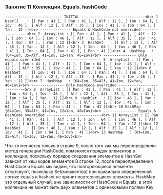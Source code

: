 ### Занятие 11 Коллекции. Equals. hashCode
`
-------------------------- INITIAL -----------------------------<br>
1  User[]    : [[ Pan : 41 ], [ Pan : 41 ], [ Alf : 12 ], [ Ion : 64 ], [ Iov : 46 ], [ Alf : 12 ], [ Alf : 35 ], [ Iov : 41 ], [ Ion : 64 ], [ Yan : 12 ]]<br>
-------------- Equals & HashCode not overrided -----------------<br>
2  ArrayList : [[ Pan : 41 ], [ Pan : 41 ], [ Alf : 12 ], [ Ion : 64 ], [ Iov : 46 ], [ Alf : 12 ], [ Alf : 35 ], [ Iov : 41 ], [ Ion : 64 ], [ Yan : 12 ]]<br>
3  HashSet   : [[ Alf : 12 ], [ Alf : 35 ], [ Yan : 12 ], [ Alf : 12 ], [ Ion : 64 ], [ Iov : 46 ], [ Pan : 41 ], [ Ion : 64 ], [ Iov : 41 ], [ Pan : 41 ]]<br>
4  HashMap   : {64=Ion, 35=Alf, 41=Iov, 12=Yan, 46=Iov}<br>
--------------- Only equals overrided ---------------------------
5  ArrayList : [[ Pan : 41 ], [ Pan : 41 ], [ Alf : 12 ], [ Ion : 64 ], [ Iov : 46 ], [ Alf : 12 ], [ Alf : 35 ], [ Iov : 41 ], [ Ion : 64 ], [ Yan : 12 ]]<br>
6  HashSet   : [[ Iov : 41 ], [ Ion : 64 ], [ Pan : 41 ], [ Ion : 64 ], [ Alf : 12 ], [ Alf : 12 ], [ Alf : 35 ], [ Pan : 41 ], [ Iov : 46 ], [ Yan : 12 ]]<br>
7  HashMap   : {64=Ion, 35=Alf, 41=Iov, 12=Yan, 46=Iov}<br>
--------------- Only HashCode overrided --------------------------<br>
8  ArrayList : [[ Pan : 41 ], [ Pan : 41 ], [ Alf : 12 ], [ Ion : 64 ], [ Iov : 46 ], [ Alf : 12 ], [ Alf : 35 ], [ Iov : 41 ], [ Ion : 64 ], [ Yan : 12 ]]<br>
9  HashSet   : [[ Iov : 46 ], [ Yan : 12 ], [ Alf : 35 ], [ Alf : 12 ], [ Alf : 12 ], [ Iov : 41 ], [ Ion : 64 ], [ Ion : 64 ], [ Pan : 41 ], [ Pan : 41 ]]<br>
10 HashMap   : {64=Ion, 35=Alf, 41=Iov, 12=Yan, 46=Iov}<br>
--------------- Equals & HashCode overrided -------------------------<br>
11 ArrayList : [[ Pan : 41 ], [ Pan : 41 ], [ Alf : 12 ], [ Ion : 64 ], [ Iov : 46 ], [ Alf : 12 ], [ Alf : 35 ], [ Iov : 41 ], [ Ion : 64 ], [ Yan : 12 ]]<br>
12 HashSet   : [[ Iov : 46 ], [ Yan : 12 ], [ Alf : 35 ], [ Alf : 12 ], [ Iov : 41 ], [ Ion : 64 ], [ Pan : 41 ]]<br>
13 HashMap   : {64=Ion, 35=Alf, 41=Iov, 12=Yan, 46=Iov}<br>
`

Что-то меняется только в строке 9, после того как мы переопределили метод генерации HashCode, поменялся порядок элементов в коллекции,
поскольку порядок следования элементов в HashSet зависит от хеш кодов элементов
В строке 12, после переопределения HashCode и Equals мы видим, что повторяющиеся элементы отсутсвуют, поскольку
Set(множество) при правильно определенной логике equals и hashset не хранит повторяющиеся элементы.
HashMap это отдельный случай, вне зависимости от HashCode и Equals, в этой коллекции не может быть двух элементов с одинаковыми полями Key
